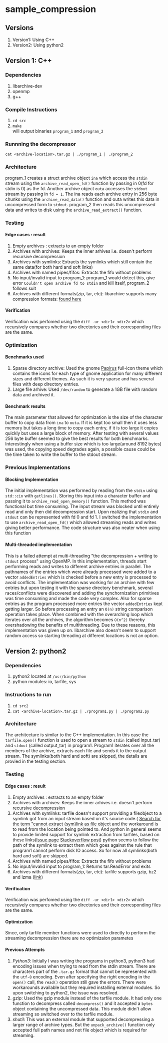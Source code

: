 # sample_compression

## Versions
1. Version1: Using C++
2. Version2: Using python2


## Version 1: C++
### Dependencies
1. libarchive-dev
2. openmp
3. g++

### Compile Instructions
1. `cd src`
2. `make` \
will output binaries `program_1` and `program_2`

### Runnning the decompressor
`cat <archive-location>.tar.gz | ./program_1 | ./program_2`

### Architecture
program_1 creates a struct archive object `ina` which access the `stdin` stream using the `archive_read_open_fd()` function by passing in 0(fd for stdin is 0) as the fd. Another archive object `outa` accesses the `stdout` stream by passing in `fd = 1`. The ina reads each archive entry in 256 byte chunks using the `archive_read_data()` function and outa writes this data in uncompressed form to `stdout`. program_2 then reads this uncompressed data and writes to disk using the `archive_read_extract()` function. 

### Testing
#### Edge cases : result
1. Empty archives : extracts to an empty folder
2. Archives with archives: Keeps the inner arhives i.e. doesn't perform recursive decompression
3. Archives with symlinks: Extracts the symlinks which still contain the same data(for both hard and soft links)
4. Archives with named pipes/fifos: Extracts the fifo without problems
5. No input/invalid input to program_1: program_1 would detect this, give error `Couldn't open archive fd to stdin` and kill itself, program_2 follows suit
6. Archives with different formats(zip, tar, etc): libarchive supports many compression formats: [found here](https://www.freebsd.org/cgi/man.cgi?query=archive_read_support_format_all&apropos=0&sektion=3&manpath=FreeBSD+12.2-RELEASE+and+Ports&arch=default&format=html )
#### Verification
Verification was perfomed using the `diff -ur <dir1> <dir2>` which recursively compares whether two directories and their corresponding files are the same.

### Optimization
#### Benchmarks used
1. Sparse directory archive: Used the gnome [Papirus](https://www.gnome-look.org/s/Gnome/p/1166289) full-icon theme which contains the icons for each type of gnome application for many different sizes and different themes. As such it is very sparse and has several files with deep directory entries.
2. Large file arhive: Used `/dev/random` to generate a 1GB file with random data and archived it. 

#### Benchmark results
The main parameter that allowed for optimization is the size of the character buffer to copy data from `ina` to `outa`. If it is kept too small then it uses less memory but takes a long time to copy each entry, if it is too large it copies quickly but uses a large block of memory. After testing with several values 256 byte buffer seemed to give the best results for both benchmarks. Interestingly when using a buffer size which is too large(around 8192 bytes) was used, the copying speed degrades again, a possible cause could be the time taken to write the buffer to the stdout stream. 

### Previous Implementations
#### Blocking Implementation
The initial implementation was performed by reading from the `stdin` using `std::cin` with `getlines()`. Storing this input into a character buffer and passing it to `archive_read_open_memory()` function. This method was functional but time consuming. The input stream was blocked until entirely read and only then did decompression start. Upon realizing that `stdin` and `stdout` can be represented with fd 0 and fd 1. I switched the implementation to use `archive_read_open_fd()` which allowed streaming reads and writes giving better performance. The code structure was also neater when using this function

#### Multi-threaded implementation
This is a failed attempt at multi-threading "the decompression + writing to `stdout` process" using OpenMP. In this implementation, threads start performing reads and writes to different archive entries in parallel. The pathnames of the entries which were already processed were added to a vector `addedEntries` which is checked before a new entry is processed to avoid conflicts. The implementation was working for an archive with few entries but upon testing it with the sparse directory benchmark, several races/conflicts were discovered and adding the synchornization primitives was time consuming and made the code very complex. Also for sparse entries as the program processed more entries the vector `addedEntries` kept getting larger. So before processing an entry an `O(n)` string comparison operation takes place. When combined with the overarching loop which iterates over all the archives, the algorithm becomes `O(n^2)` thereby overshadowing the benefits of multithreading. Due to these reasons, this implementation was given up on.
libarchive also doesn't seem to support random access so starting threading at different locations is not an option.

## Version 2: python2
### Dependencies
1. python2 located at `/usr/bin/python`
2. python modules: io, tarfile, sys

### Instructions to run
1. `cd src2`
2. `cat <archive-location>.tar.gz | ./program1.py | ./program2.py`

### Architecture
The architecture is similar to the C++ implementation. In this case the `tarfile.open()` function is used to open a stream to `stdin` (called input_tar) and `stdout` (called output_tar) in program1. Program1 iterates over all the members of the archive, extracts each file and sends it to the output stream. The symlinks(both hard and soft) are skipped, the details are provied in the testing section. 

### Testing
#### Edge cases : result
1. Empty archives : extracts to an empty folder
2. Archives with archives: Keeps the inner arhives i.e. doesn't perform recursive decompression
3. Archives with symlinks: tarfile doesn't support providing a fileobject to a symlink got from an input stream based on it's source code.( [Search for the term "cannot extract (sym)link as file object](https://duplicity.readthedocs.io/en/latest/_modules/tarfile.html) and the workaround is to read from the location being pointed to. And python in general seems to provide limited support for symlink extraction from tarfiles, based on these links([Issue page](https://bugs.python.org/issue35483) [Stackoverflow post](https://stackoverflow.com/questions/10060069/safely-extract-zip-or-tar-using-python)) python seems to follow the path of the symlink to extract them which goes against the rule that program1 cannot perform disk IO access. So for now all symlinks(both hard and soft) are skipped. 
4. Archives with named pipes/fifos: Extracts the fifo without problems
5. No input/invalid input to program_1: Returns tar.ReadError and exits
6. Archives with different formats(zip, tar, etc): tarfile supports gzip, bz2 and lzma ([link](https://docs.python.org/3/library/tarfile.html))
#### Verification
Verification was perfomed using the `diff -ur <dir1> <dir2>` which recursively compares whether two directories and their corresponding files are the same.

#### Optimization
Since, only tarfile member functions were used to directly to perform the streaming decompression there are no optimizaion parametes

#### Previous Attempts
1. *Python3*: Initially I was writing the programs in python3, python3 had encoding issues when trying to read from the stdin stream. There are characters part of the `.tar.gz` format that cannot be represented with the `utf-8` encoding. Even after specifying the right encoding in the `open()` call, the `read()` operation still gave the errors. There were workarounds available but they required installing external modules. So upon switching to python2, the issue was resolved.
2. *gzip*: Used the gzip module instead of the tarfile module. It had only one function to decompress called `decompress()` and it accepted a `bytes` object containing the uncompressed data. This module didn't allow streaming so switched over to the tarfile module.
3. *shutil*: This was an external module that supported decompressing a larger range of archive types. But the `unpack_archive()` function only accepted full path names and not file object which is required for streaming.
